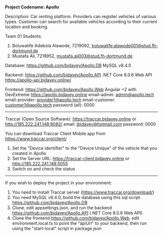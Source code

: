**Project Codename: Apollo**

Description: Car renting platform. Providers can register vehicles of various types. Customer can search for available vehicles according to their current location and booking.

Team 01
Students:
1) Boluwatife Adebola Alawode, 7219092, boluwatife.alawode001@stud.fh-dortmund.de
2) Mustafa Ali, 7218952, mustafa.ali003@stud.fh-dortmund.de

Database:
https://github.com/bjdavey/Apollo.DB
MySQL v8.4.0

Backend:
https://github.com/bjdavey/Apollo.API
.NET Core 8.0.6 Web API
https://apollo-api.bjdavey.online/


Frontend:
https://github.com/bjdavey/Apollo.Web
Angular +2 with DevExtreme
https://apollo.bjdavey.online
email-admin: admin@apollo.tech
email-provider: provider1@apollo.tech
email-customer: customer1@apollo.tech
password (all): 0000


-------------------------------
Traccar (Open Source Software):
https://traccar.bjdavey.online or http://185.222.241.148:8082/
email: jbjdavey@hotmail.com
password: 0000

You can download Traccar Client Mobile app from https://www.traccar.org/client/
1) Set the "Device identifier" to the "Device Unique" of the vehicle that you created in Apollo
2) Set the Server URL: https://traccar-client.bjdavey.online or http://185.222.241.148:5055
3) Switch on and check the status


--------------------------------------------------------------
If you wish to deploy the project in your environment:
1) You need to install Traccar server (https://www.traccar.org/download/)
2) You need MySQL v8.4.0, build the database using this sql script https://github.com/bjdavey/Apollo.DB
2) Clone, edit appsettings.json, and run the backend https://github.com/bjdavey/Apollo.API (.NET Core 8.0.6 Web API)
3) Clone the frontend https://github.com/bjdavey/Apollo.Web, edit environment.local.ts to point the "apiUrl" to your backend, then run using the "start-local" script in package.json

